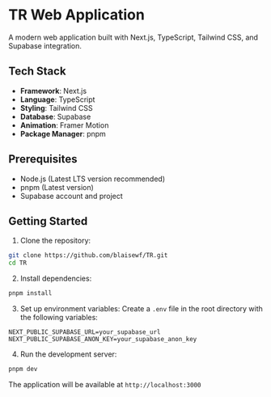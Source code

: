 # TR Web Application

A modern web application built with Next.js, TypeScript, Tailwind CSS, and Supabase integration.

## Tech Stack

- **Framework**: Next.js
- **Language**: TypeScript
- **Styling**: Tailwind CSS
- **Database**: Supabase
- **Animation**: Framer Motion
- **Package Manager**: pnpm

## Prerequisites

- Node.js (Latest LTS version recommended)
- pnpm (Latest version)
- Supabase account and project

## Getting Started

1. Clone the repository:
```bash
git clone https://github.com/blaisewf/TR.git
cd TR
```

2. Install dependencies:
```bash
pnpm install
```

3. Set up environment variables:
Create a `.env` file in the root directory with the following variables:
```env
NEXT_PUBLIC_SUPABASE_URL=your_supabase_url
NEXT_PUBLIC_SUPABASE_ANON_KEY=your_supabase_anon_key
```

4. Run the development server:
```bash
pnpm dev
```

The application will be available at `http://localhost:3000`